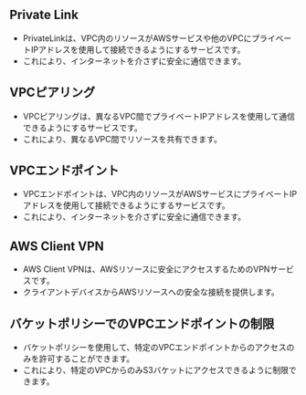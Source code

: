 ## Private Link
- PrivateLinkは、VPC内のリソースがAWSサービスや他のVPCにプライベートIPアドレスを使用して接続できるようにするサービスです。
- これにより、インターネットを介さずに安全に通信できます。

## VPCピアリング
- VPCピアリングは、異なるVPC間でプライベートIPアドレスを使用して通信できるようにするサービスです。
- これにより、異なるVPC間でリソースを共有できます。

## VPCエンドポイント
- VPCエンドポイントは、VPC内のリソースがAWSサービスにプライベートIPアドレスを使用して接続できるようにするサービスです。
- これにより、インターネットを介さずに安全に通信できます。

## AWS Client VPN
- AWS Client VPNは、AWSリソースに安全にアクセスするためのVPNサービスです。
- クライアントデバイスからAWSリソースへの安全な接続を提供します。

## バケットポリシーでのVPCエンドポイントの制限
- バケットポリシーを使用して、特定のVPCエンドポイントからのアクセスのみを許可することができます。
- これにより、特定のVPCからのみS3バケットにアクセスできるように制限できます。